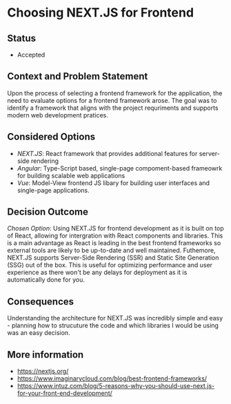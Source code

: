 
# Choosing NEXT.JS for Frontend

## Status 
- Accepted

## Context and Problem Statement 
Upon the process of selecting a frontend framework for the application, the need to evaluate options for a frontend framework arose. The goal was to identify a framework that aligns with the project requriments and supports modern web development pratices. 

## Considered Options
- _NEXT.JS_: React framework that provides additional features for server-side rendering
- _Angular_: Type-Script based, single-page compoment-based frameowrk for building scalable web applications
- _Vue_: Model-View frontend JS libary for building user interfaces and single-page applications.

## Decision Outcome 
_Chosen Option_: Using NEXT.JS for frontend development as it is built on top of React, allowing for intergration with React components and libraries. This is a main advantage as React is leading in the best frontend frameworks so external tools are likely to be up-to-date and well maintained. Futhemore, NEXT.JS supports Server-Side Rendering (SSR) and Static Site Generation (SSG) out of the box. This is useful for optimizing performance and user experience as there won't be any delays for deployment as it is automatically done for you.

## Consequences
Understanding the architecture for NEXT.JS was incredibly simple and easy - planning how to strucuture the code and which libraries I would be using was an easy decision. 

## More information 
- https://nextjs.org/
- https://www.imaginarycloud.com/blog/best-frontend-frameworks/
- https://www.intuz.com/blog/5-reasons-why-you-should-use-next.js-for-your-front-end-development/

